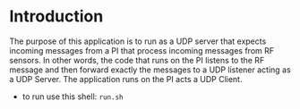 # Introduction
The purpose of this application is to run as a UDP server that expects incoming messages from a PI that process incoming messages from RF sensors. In other words, the code that runs on the PI listens to the RF message and then forward exactly the messages to a UDP listener acting as a UDP Server. The application runs on the PI acts a UDP Client.

- to run use this shell:
`
run.sh
`
